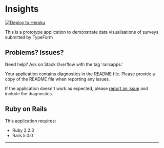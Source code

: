 Insights
================

[![Deploy to Heroku](https://www.herokucdn.com/deploy/button.png)](https://heroku.com/deploy)

This is a prototype application to demonstrate data visualisations of surveys submitted by TypeForm

Problems? Issues?
-----------

Need help? Ask on Stack Overflow with the tag 'railsapps.'

Your application contains diagnostics in the README file. Please provide a copy of the README file when reporting any issues.

If the application doesn't work as expected, please [report an issue](https://github.com/RailsApps/rails_apps_composer/issues)
and include the diagnostics.

Ruby on Rails
-------------

This application requires:

- Ruby 2.2.3
- Rails 5.0.0

-------
